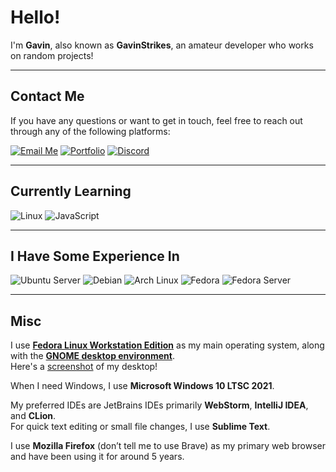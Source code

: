 # Hello!

I'm **Gavin**, also known as **GavinStrikes**, an amateur developer who works on random projects!

---

## Contact Me

If you have any questions or want to get in touch, feel free to reach out through any of the following platforms:

[![Email Me](https://img.shields.io/badge/Email-D14836?logo=gmail&logoColor=white&style=flat)](mailto:contact@gavinstrikes.wtf) [![Portfolio](https://img.shields.io/badge/Portfolio-000000?logo=firefox&logoColor=white&style=flat)](https://gavinstrikes.wtf/) [![Discord](https://img.shields.io/badge/Discord-%40gavinstrikes-7289DA?logo=discord&logoColor=white&style=flat)](https://discord.com/users/735581916887121943)


---

## Currently Learning

![Linux](https://img.shields.io/badge/Linux-FCC624?logo=linux&logoColor=black&style=flat)
![JavaScript](https://img.shields.io/badge/JavaScript-F7DF1E?logo=javascript&logoColor=black&style=flat)

---


## I Have Some Experience In

![Ubuntu Server](https://img.shields.io/badge/Ubuntu_Server-E95420?logo=ubuntu&logoColor=white&style=flat)
![Debian](https://img.shields.io/badge/Debian-A81D33?logo=debian&logoColor=white&style=flat)
![Arch Linux](https://img.shields.io/badge/Arch_Linux-1793D1?logo=arch-linux&logoColor=white&style=flat)
![Fedora](https://img.shields.io/badge/Fedora-51A2DA?logo=fedora&logoColor=white&style=flat)
![Fedora Server](https://img.shields.io/badge/Fedora_Server-294172?logo=fedora&logoColor=white&style=flat)


---
## Misc

I use [**Fedora Linux Workstation Edition**](https://fedoraproject.org/workstation/) as my main operating system, along with the [**GNOME desktop environment**](https://www.gnome.org/).  
Here's a [screenshot](https://raw.githubusercontent.com/GavinCoded/GavinCoded/refs/heads/main/desktop/Screenshot%20From%202025-07-12%2017-59-40.png) of my desktop!

When I need Windows, I use **Microsoft Windows 10 LTSC 2021**.

My preferred IDEs are JetBrains IDEs primarily **WebStorm**, **IntelliJ IDEA**, and **CLion**.  
For quick text editing or small file changes, I use **Sublime Text**.

I use **Mozilla Firefox** (don’t tell me to use Brave) as my primary web browser and have been using it for around 5 years.
